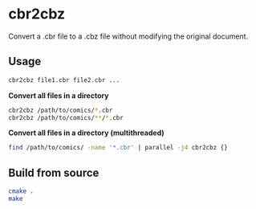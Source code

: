 # cbr2cbz

Convert a .cbr file to a .cbz file without modifying the original document.

## Usage

```bash
cbr2cbz file1.cbr file2.cbr ...
```

**Convert all files in a directory**
```bash
cbr2cbz /path/to/comics/*.cbr
cbr2cbz /path/to/comics/**/*.cbr
```

**Convert all files in a directory (multithreaded)**
```bash
find /path/to/comics/ -name '*.cbr' | parallel -j4 cbr2cbz {}
```

## Build from source
```bash
cmake .
make
```
